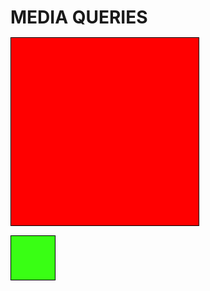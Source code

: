 <!doctype html>
 <html>
 <head>
 <meta charset="utf-8">
 <title>MEDIA QUERIES</title>
 <style>
 h1
 {
 margin-bottom:15px
 }
 p {border:1px solid black;
 	margin-bottom: 15px
 }
 #p1 {
 	background-color: #FF0000;
 	width:300px;
 	height:300px;

 }
#p2{background-color:#39ff14 ;
 	width:70px;
 	height:70px;

}
@media (min-width: 1200px){
	#p1{width:80%;
	}
	#p2{width:150px; 
		height:150px;
	}
}



</style>
</head>
<body>
<h1>MEDIA QUERIES</h1>
<p id="p1"></p>
<p id="p2"></p>
</body>
</html>
